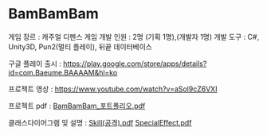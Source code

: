 # BamBamBam

게임 장르 : 캐주얼 디펜스 게임
개발 인원 : 2명 (기획 1명),(개발자 1명)
개발 도구 : C#, Unity3D, Pun2(멀티 플레이), 뒤끝 데이터베이스 

구글 플레이 출시 : 
https://play.google.com/store/apps/details?id=com.Baeume.BAAAAM&hl=ko

프로젝트 영상 : 
https://www.youtube.com/watch?v=aSol9cZ6VXI

프로젝트 pdf :
[BamBamBam_포트폴리오.pdf](https://github.com/user-attachments/files/20272283/BamBamBam_.pdf)

클래스다이어그램 및 설명 :
[Skill(공격).pdf](https://github.com/user-attachments/files/20271501/Skill.pdf)
[SpecialEffect.pdf](https://github.com/user-attachments/files/20271508/SpecialEffect.pdf)
